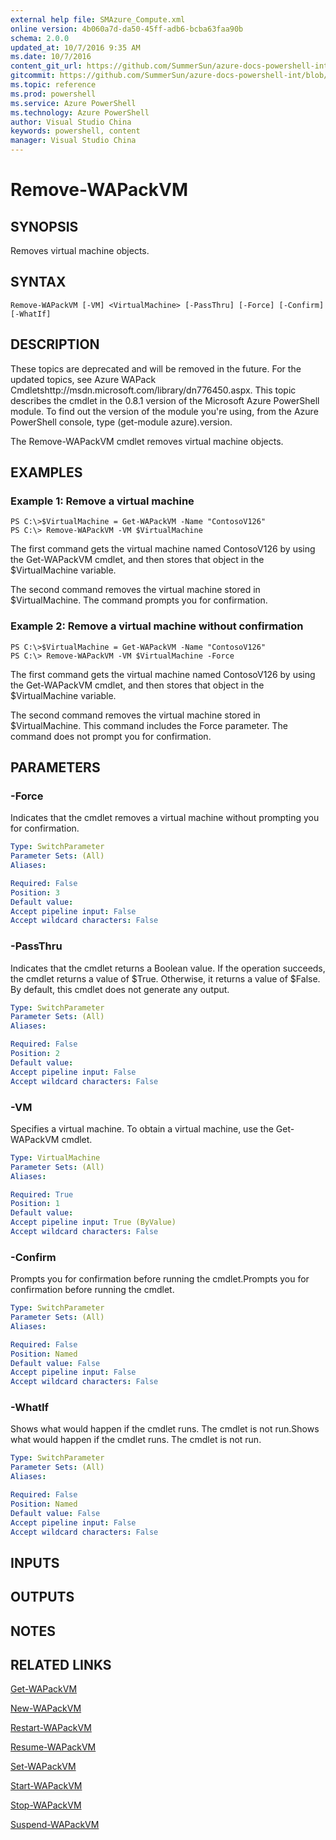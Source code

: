 ```yaml
---
external help file: SMAzure_Compute.xml
online version: 4b060a7d-da50-45ff-adb6-bcba63faa90b
schema: 2.0.0
updated_at: 10/7/2016 9:35 AM
ms.date: 10/7/2016
content_git_url: https://github.com/SummerSun/azure-docs-powershell-int/blob/master/azureps-cmdlets-docs/Service%20Management/v1.0/Compute/Remove-WAPackVM.md
gitcommit: https://github.com/SummerSun/azure-docs-powershell-int/blob/3c5913303624ba7a7970d6758aac68ea04359cee/azureps-cmdlets-docs/Service%20Management/v1.0/Compute/Remove-WAPackVM.md
ms.topic: reference
ms.prod: powershell
ms.service: Azure PowerShell
ms.technology: Azure PowerShell
author: Visual Studio China
keywords: powershell, content
manager: Visual Studio China
---
```


# Remove-WAPackVM
## SYNOPSIS
Removes virtual machine objects.

## SYNTAX

```
Remove-WAPackVM [-VM] <VirtualMachine> [-PassThru] [-Force] [-Confirm] [-WhatIf]
```

## DESCRIPTION
These topics are deprecated and will be removed in the future.
For the updated topics, see  Azure WAPack Cmdletshttp://msdn.microsoft.com/library/dn776450.aspx.
This topic describes the cmdlet in the 0.8.1 version of the Microsoft Azure PowerShell module.
To find out the version of the module you're using, from the Azure PowerShell console, type (get-module azure).version.

The Remove-WAPackVM cmdlet removes virtual machine objects.

## EXAMPLES

### Example 1: Remove a virtual machine
```
PS C:\>$VirtualMachine = Get-WAPackVM -Name "ContosoV126"
PS C:\> Remove-WAPackVM -VM $VirtualMachine
```

The first command gets the virtual machine named ContosoV126 by using the Get-WAPackVM cmdlet, and then stores that object in the $VirtualMachine variable.

The second command removes the virtual machine stored in $VirtualMachine.
The command prompts you for confirmation.

### Example 2: Remove a virtual machine without confirmation
```
PS C:\>$VirtualMachine = Get-WAPackVM -Name "ContosoV126"
PS C:\> Remove-WAPackVM -VM $VirtualMachine -Force
```

The first command gets the virtual machine named ContosoV126 by using the Get-WAPackVM cmdlet, and then stores that object in the $VirtualMachine variable.

The second command removes the virtual machine stored in $VirtualMachine.
This command includes the Force parameter.
The command does not prompt you for confirmation.

## PARAMETERS

### -Force
Indicates that the cmdlet removes a virtual machine without prompting you for confirmation.

```yaml
Type: SwitchParameter
Parameter Sets: (All)
Aliases: 

Required: False
Position: 3
Default value: 
Accept pipeline input: False
Accept wildcard characters: False
```

### -PassThru
Indicates that the cmdlet returns a Boolean value.
If the operation succeeds, the cmdlet returns a value of $True.
Otherwise, it returns a value of $False.
By default, this cmdlet does not generate any output.

```yaml
Type: SwitchParameter
Parameter Sets: (All)
Aliases: 

Required: False
Position: 2
Default value: 
Accept pipeline input: False
Accept wildcard characters: False
```

### -VM
Specifies a virtual machine.
To obtain a virtual machine, use the Get-WAPackVM cmdlet.

```yaml
Type: VirtualMachine
Parameter Sets: (All)
Aliases: 

Required: True
Position: 1
Default value: 
Accept pipeline input: True (ByValue)
Accept wildcard characters: False
```

### -Confirm
Prompts you for confirmation before running the cmdlet.Prompts you for confirmation before running the cmdlet.

```yaml
Type: SwitchParameter
Parameter Sets: (All)
Aliases: 

Required: False
Position: Named
Default value: False
Accept pipeline input: False
Accept wildcard characters: False
```

### -WhatIf
Shows what would happen if the cmdlet runs.
The cmdlet is not run.Shows what would happen if the cmdlet runs.
The cmdlet is not run.

```yaml
Type: SwitchParameter
Parameter Sets: (All)
Aliases: 

Required: False
Position: Named
Default value: False
Accept pipeline input: False
Accept wildcard characters: False
```

## INPUTS

## OUTPUTS

## NOTES

## RELATED LINKS

[Get-WAPackVM](4b060a7d-da50-45ff-adb6-bcba63faa90b)

[New-WAPackVM](1f74deb4-e9b0-4aeb-8e13-b1554a4ebbec)

[Restart-WAPackVM](fd89742d-0d21-41e9-b3b1-5d8c638f8c6d)

[Resume-WAPackVM](d2594d2a-c0c6-4bca-8c81-9ed03b24d100)

[Set-WAPackVM](8b07e4cb-c677-4e6b-b034-25847da03dbf)

[Start-WAPackVM](8cc5bf6b-bf5b-427f-922d-57e4a99b2d55)

[Stop-WAPackVM](7f3e6c33-2196-4e24-95fd-e5763c6f7402)

[Suspend-WAPackVM](d8041113-5a71-447d-9bbe-dc6405aa6029)

